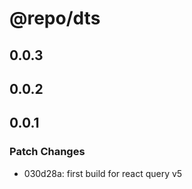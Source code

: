 # @repo/dts

## 0.0.3

## 0.0.2

## 0.0.1

### Patch Changes

- 030d28a: first build for react query v5

